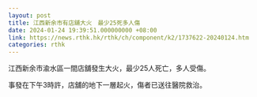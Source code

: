 ```yaml
---
layout: post
title: 江西新余市有店舖大火　最少25死多人傷
date: 2024-01-24 19:39:51.000000000 +08:00
link: https://news.rthk.hk/rthk/ch/component/k2/1737622-20240124.htm
categories: rthk
---
```


江西新余市渝水區一間店舖發生大火，最少25人死亡，多人受傷。

事發在下午3時許，店舖的地下一層起火，傷者已送往醫院救治。
